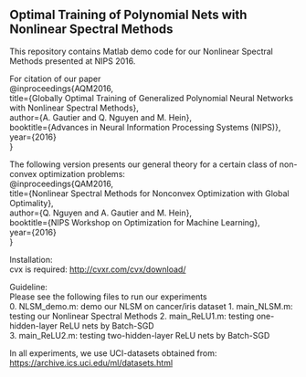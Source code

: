 ## Optimal Training of Polynomial Nets with Nonlinear Spectral Methods
This repository contains Matlab demo code for our Nonlinear Spectral Methods presented at NIPS 2016.

For citation of our paper  
@inproceedings{AQM2016,  
	title={Globally Optimal Training of Generalized Polynomial Neural Networks with Nonlinear Spectral Methods},  
	author={A. Gautier and Q. Nguyen and M. Hein},  
	booktitle={Advances in Neural Information Processing Systems (NIPS)},  
	year={2016}  
}  

The following version presents our general theory for a certain class of non-convex optimization problems:  
@inproceedings{QAM2016,  
	title={Nonlinear Spectral Methods for Nonconvex Optimization with Global Optimality},  
	author={Q. Nguyen and A. Gautier and M. Hein},  
	booktitle={NIPS Workshop on Optimization for Machine Learning},  
	year={2016}  
}  

Installation:  
	cvx is required: http://cvxr.com/cvx/download/

Guideline:  
Please see the following files to run our experiments  
	0. NLSM_demo.m: demo our NLSM on cancer/iris dataset 
	1. main_NLSM.m: testing our Nonlinear Spectral Methods
	2. main_ReLU1.m: testing one-hidden-layer ReLU nets by Batch-SGD  
	3. main_ReLU2.m: testing two-hidden-layer ReLU nets by Batch-SGD  

In all experiments, we use UCI-datasets obtained from:  
https://archive.ics.uci.edu/ml/datasets.html  

